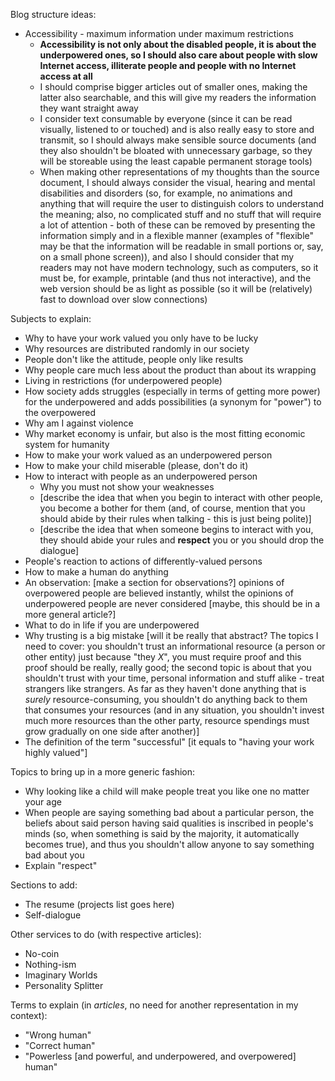 Blog structure ideas:
* Accessibility - maximum information under maximum restrictions
    * **Accessibility is not only about the disabled people, it is about the underpowered ones, so I should also care about people with slow Internet access, illiterate people and people with no Internet access at all**
    * I should comprise bigger articles out of smaller ones, making the latter also searchable, and this will give my readers the information they want straight away
    * I consider text consumable by everyone (since it can be read visually, listened to or touched) and is also really easy to store and transmit, so I should always make sensible source documents (and they also shouldn't be bloated with unnecessary garbage, so they will be storeable using the least capable permanent storage tools)
    * When making other representations of my thoughts than the source document, I should always consider the visual, hearing and mental disabilities and disorders (so, for example, no animations and anything that will require the user to distinguish colors to understand the meaning; also, no complicated stuff and no stuff that will require a lot of attention - both of these can be removed by presenting the information simply and in a flexible manner (examples of "flexible" may be that the information will be readable in small portions or, say, on a small phone screen)), and also I should consider that my readers may not have modern technology, such as computers, so it must be, for example, printable (and thus not interactive), and the web version should be as light as possible (so it will be (relatively) fast to download over slow connections)

Subjects to explain:
* Why to have your work valued you only have to be lucky
* Why resources are distributed randomly in our society
* People don't like the attitude, people only like results
* Why people care much less about the product than about its wrapping
* Living in restrictions (for underpowered people)
* How society adds struggles (especially in terms of getting more power) for the underpowered and adds possibilities (a synonym for "power") to the overpowered
* Why am I against violence
* Why market economy is unfair, but also is the most fitting economic system for humanity
* How to make your work valued as an underpowered person
* How to make your child miserable (please, don't do it)
* How to interact with people as an underpowered person
    * Why you must not show your weaknesses
    * [describe the idea that when you begin to interact with other people, you become a bother for them (and, of course, mention that you should abide by their rules when talking - this is just being polite)]
    * [describe the idea that when someone begins to interact with you, they should abide your rules and **respect** you or you should drop the dialogue]
* People's reaction to actions of differently-valued persons
* How to make a human do anything
* An observation: [make a section for observations?] opinions of overpowered people are believed instantly, whilst the opinions of underpowered people are never considered [maybe, this should be in a more general article?]
* What to do in life if you are underpowered
* Why trusting is a big mistake [will it be really that abstract? The topics I need to cover: you shouldn't trust an informational resource (a person or other entity) just because "they *X*", you must require proof and this proof should be really, really good; the second topic is about that you shouldn't trust with your time, personal information and stuff alike - treat strangers like strangers. As far as they haven't done anything that is *surely* resource-consuming, you shouldn't do anything back to them that consumes your resources (and in any situation, you shouldn't invest much more resources than the other party, resource spendings must grow gradually on one side after another)]
* The definition of the term "successful" [it equals to "having your work highly valued"]

Topics to bring up in a more generic fashion:
* Why looking like a child will make people treat you like one no matter your age
* When people are saying something bad about a particular person, the beliefs about said person having said qualities is inscribed in people's minds (so, when something is said by the majority, it automatically becomes true), and thus you shouldn't allow anyone to say something bad about you
* Explain "respect"

Sections to add:
* The resume (projects list goes here)
* Self-dialogue

Other services to do (with respective articles):
* No-coin
* Nothing-ism
* Imaginary Worlds
* Personality Splitter

Terms to explain (in *articles*, no need for another representation in my context):
* "Wrong human"
* "Correct human"
* "Powerless [and powerful, and underpowered, and overpowered] human"
